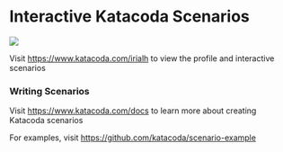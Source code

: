 # Interactive Katacoda Scenarios

[![](http://shields.katacoda.com/katacoda/irialh/count.svg)](https://www.katacoda.com/irialh "Get your profile on Katacoda.com")

Visit https://www.katacoda.com/irialh to view the profile and interactive scenarios

### Writing Scenarios
Visit https://www.katacoda.com/docs to learn more about creating Katacoda scenarios

For examples, visit https://github.com/katacoda/scenario-example
